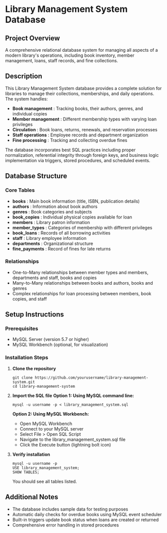 # Library Management System Database

## Project Overview

A comprehensive relational database system for managing all aspects of a modern library's operations, including book inventory, member management, loans, staff records, and fine collections.

## Description

This Library Management System database provides a complete solution for libraries to manage their collections, memberships, and daily operations. The system handles:

* **Book management** : Tracking books, their authors, genres, and individual copies
* **Member management** : Different membership types with varying loan privileges
* **Circulation** : Book loans, returns, renewals, and reservation processes
* **Staff operations** : Employee records and department organization
* **Fine processing** : Tracking and collecting overdue fines

The database incorporates best SQL practices including proper normalization, referential integrity through foreign keys, and business logic implementation via triggers, stored procedures, and scheduled events.

## Database Structure

### Core Tables

* **books** : Main book information (title, ISBN, publication details)
* **authors** : Information about book authors
* **genres** : Book categories and subjects
* **book_copies** : Individual physical copies available for loan
* **members** : Library patron information
* **member_types** : Categories of membership with different privileges
* **book_loans** : Records of all borrowing activities
* **staff** : Library employee information
* **departments** : Organizational structure
* **fine_payments** : Record of fines for late returns

### Relationships

* One-to-Many relationships between member types and members, departments and staff, books and copies
* Many-to-Many relationships between books and authors, books and genres
* Complex relationships for loan processing between members, book copies, and staff

## Setup Instructions

### Prerequisites

* MySQL Server (version 5.7 or higher)
* MySQL Workbench (optional, for visualization)

### Installation Steps

1. **Clone the repository**

   ```
   git clone https://github.com/yourusername/library-management-system.git
   cd library-management-system
   ```
2. **Import the SQL file**
   **Option 1: Using MySQL command line:**

   ```
   mysql -u username -p < library_management_system.sql
   ```

   **Option 2: Using MySQL Workbench:**

   * Open MySQL Workbench
   * Connect to your MySQL server
   * Select File > Open SQL Script
   * Navigate to the library_management_system.sql file
   * Click the Execute button (lightning bolt icon)
3. **Verify installation**

   ```
   mysql -u username -p
   USE library_management_system;
   SHOW TABLES;
   ```

   You should see all tables listed.

## Additional Notes

* The database includes sample data for testing purposes
* Automatic daily checks for overdue books using MySQL event scheduler
* Built-in triggers update book status when loans are created or returned
* Comprehensive error handling in stored procedures
